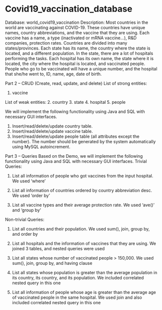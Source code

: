 # Covid19_vaccination_database
Database: world_covid19_vaccination
Description:
Most countries in the world are vaccinating against COVID-19. These countries have unique names, country abbreviations, and the vaccine that they are using. Each vaccine has a name, a type (inactivated or mRNA vaccine...), R&D companies, protection rates. Countries are divided into many states/provinces. Each state has its name, the country where the state is located, and a different population. In the state, there are a lot of hospitals performing the tasks. Each hospital has its own name, the state where it is located, the city where the hospital is located, and vaccinated people. People who go to be vaccinated will have a unique number, and the hospital that she/he went to, ID, name, age, date of birth.


Part 2 – CRUD (Create, read, update, and delete) 
List of strong entities:
1. vaccine

List of weak entities:
2. country 3. state
4. hospital 5. people

We will implement the following functionality using Java and SQL with necessary GUI interfaces.
1. Insert/read/delete/update country table.
2. Insert/read/delete/update vaccine table.
3. Insert/read/delete/update people table (all attributes except the number). The number should be generated by the system automatically using MySQL autoincrement.
 

Part 3 – Queries 
Based on the Demo, we will implement the following functionality using Java and SQL with necessary GUI interfaces.
Trivial Queries:

1. List all information of people who got vaccines from the input hospital.
We used ‘where’

2. List all information of countries ordered by country abbreviation desc.
We used ‘order by’

3. List all vaccine types and their average protection rate.
We used ‘ave()’ and ‘group by’

Non-trivial Queries:

1. List all countries and their population.
We used sum(), join, group by, and order by

2. List all hospitals and the information of vaccines that they are using.
We joined 3 tables, and nested queries were used

3. List all states whose number of vaccinated people > 150,000.
We used sum(), join, group by, and having clause

4. List all states whose population is greater than the average population in its country, its country, and its population.
We included correlated nested query in this one

5. List all information of people whose age is greater than the average age of vaccinated people in the same hospital.
We used join and also included correlated nested query in this one
